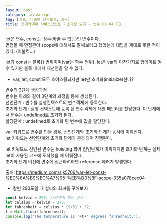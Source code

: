 ```yaml
---
layout: post
category: javascript
tag: [기초, 나중에 살펴보기, 질문]
title: 코데카데미 자바스크립트 기초과정 요약 - 변수 06.04 TIL
---
```


let은 변수, const는 상수(바꿀 수 없는)인 변수이다.  
면접볼 때 면접관이 scope에 대해서도 말해보라고 했었는데 대답을 제대로 못한 적이 있다. (이불킥...)

<div class="message">
let과 const는 블록{} 범위이며(var는 함수 범위), let은 var와 마찬가지로 업데이트 될 수 있지만 블록 내에서 재선언을 할 수 없다.  
</div>

* var, let, const 모두 호이스팅되지만 let만 초기화(initialize)한다?

변수의 3단계 생성과정  
변수는 아래와 같이 3단계의 과정을 통해 생성된다.  
선언단계 : 변수를 실행컨텍스트의 변수객체에 등록한다.  
초기화 단계 : 실행 컨텍스트에 등록 된 변수객체에 대한 메모리를 할당한다. 이 단계에서 변수는 undefined로 초기화 된다.  
할당단계 : undefined로 초기화 된 변수에 값을 할당한다.  

var 키워드로 변수를 만들 경우, 선언단계와 초기화 단계가 동시에 이뤄진다.   
let 키워드는 선언단계와 초기화 단계가 분리되어 진행된다.  

let 키워드로 선언된 변수는 hoisting 되어 선언단계가 이뤄지지만 초기화 단계는 실제 let이 사용된 코드에 도착했을 때 이뤄진다.   
초기화 단계 이전에 변수에 접근하려하면 reference 에러가 발생한다.  

출처: https://medium.com/sjk5766/var-let-const-%ED%8A%B9%EC%A7%95-%EB%B0%8F-scope-335a078cec04



* 칼빈 293도일 때 섭씨와 화씨를 구해보자

```javascript
const kelvin = 293; //변하지 않는 상수
let celsius = kelvin - 273;
let fahrenheit = celsius * (9/5) + 32;
t = Math.floor(fahrenheit);
console.log('The temperature is '+t+' degrees fahrenheit.');
```


